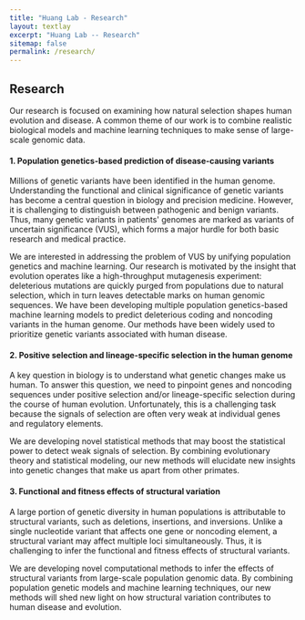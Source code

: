 ```yaml
---
title: "Huang Lab - Research"
layout: textlay
excerpt: "Huang Lab -- Research"
sitemap: false
permalink: /research/
---
```


## Research
Our research is focused on examining how natural selection shapes human evolution and disease. A common theme of our work is to combine realistic biological models and machine learning techniques to make sense of large-scale genomic data.

#### 1. Population genetics-based prediction of disease-causing variants

Millions of genetic variants have been identified in the human genome. Understanding the functional and clinical significance of genetic variants has become a central question in biology and precision medicine.
However, it is challenging to distinguish between pathogenic and benign variants. Thus, many genetic variants in patients' genomes are marked as variants of uncertain significance (VUS), which forms a major hurdle for both basic research and medical practice.

We are interested in addressing the problem of VUS by unifying population genetics and machine learning. Our research is motivated by the insight that evolution operates like a high-throughput mutagenesis experiment: deleterious mutations are quickly purged from populations due to natural selection, which in turn leaves detectable marks on human genomic sequences.
We have been developing multiple population genetics-based machine learning models to predict deleterious coding and noncoding variants in the human genome. Our methods have been widely used to prioritize genetic variants associated with human disease.

#### 2. Positive selection and lineage-specific selection in the human genome

A key question in biology is to understand what genetic changes make us human. To answer this question, we need to pinpoint genes and noncoding sequences under positive selection and/or lineage-specific selection during the course of human evolution.  Unfortunately, this is a challenging task because the signals of selection are often very weak at individual genes and regulatory elements.

We are developing novel statistical methods that may boost the statistical power to detect weak signals of selection. By combining evolutionary theory and statistical modeling, our new methods will elucidate new insights into genetic changes that make us apart from other primates.

#### 3. Functional and fitness effects of structural variation

A large portion of genetic diversity in human populations is attributable to structural variants, such as deletions, insertions, and inversions. 
Unlike a single nucleotide variant that affects one gene or noncoding element, a structural variant may affect multiple loci simultaneously.
Thus, it is challenging to infer the functional and fitness effects of structural variants.

We are developing novel computational methods to infer the effects of structural variants from large-scale population genomic data. By combining population genetic models and machine learning techniques, our new methods will shed new light on how structural variation contributes to human disease and evolution.

<!--
# While numerous statistical methods have been developed to identify 
#### 2. Genomic determinants of human adaptative evolution
#### Estimation of selection coefficients associated with human coding variants 
<p>
<img src="../images/slider7001400/SmartTipSide.jpg" alt="LASSIE" width="50%" height="50%" style="float:left;margin:0px 10px">

A central challenge in human genomics is to understand the cellular, evolutionary, and clinical significance
of genetic variants. We recently developed a unified population-genetic and machine-learning model,
called Linear Allele-Specific Selection InferencE (LASSIE), for estimating the fitness effects of all potential
single-nucleotide variants, based on polymorphism data and predictive genomic features. We applied
LASSIE to 51 high-coverage genome sequences annotated with 33 genomic features, and constructed a
map of allele-specific selection coefficients across all protein-coding sequences in the human genome. This
map is generally consistent with previous inferences of the bulk distribution of fitness effects, but reveals
pervasive weak negative selection against synonymous mutations. In addition, the estimated selection coefficients
are highly predictive of inherited pathogenic variants and cancer driver mutations, outperforming
state-of-the-art variant prioritization methods. By contrasting our estimated model with ultra-high coverage
ExAC exome-sequencing data, we identified 1,118 genes under unusually strong negative selection, which
tend to be exclusively expressed in the central nervous system or associated with autism spectrum disorder,
as well as 773 genes under unusually weak selection, which tend to be associated with metabolism. This
combination of classical population genetic theory with modern machine-learning and large-scale genomic
data is a powerful paradigm for the study of both human evolution and disease.
</p>

<ul>
  <li>Yi-Fei Huang and Adam Siepel. Estimation of allele-specific fitness effects across human protein-coding sequences and implications for disease. <em>Genome Research</em>. 2019;gr. 245522.118</li>
</ul>


#### Scalable prediction of deleterious noncoding mutations in the human genome

<p>
<img src="../images/slider7001400/LINSIGHT.png" alt="LASSIE" width="50%" height="50%" style="float:left;margin:0px 10px">
Many genetic variants that influence phenotypes of interest are located outside of protein-coding genes, yet existing methods for identifying such variants have poor predictive power. Recently, we developed a new computational method, called LINSIGHT, that substantially improves the prediction of noncoding nucleotide sites at which mutations are likely to have deleterious fitness consequences, and which, therefore, are likely to be phenotypically important. LINSIGHT combines a generalized linear model for functional genomic data with a probabilistic model of molecular evolution. The method is fast and highly scalable, enabling it to exploit the "big data" available in modern genomics. We show that LINSIGHT outperforms the best available methods in identifying human noncoding variants associated with inherited diseases. In addition, we apply LINSIGHT to an atlas of human enhancers and show that the fitness consequences at enhancers depend on cell type, tissue specificity, and constraints at associated promoters.
</p>

<ul>
  <li>
  Yi-Fei Huang, Brad Gulko, and Adam Siepel. Fast, scalable prediction of deleterious
  noncoding variants from functional and population genomic data. <em>Nature Genetics</em>.
  2017;49:618-624
  </li>
</ul>

#### Statistical phylogenetic models for inferring functional protein patches
<p>
<img src="../images/slider7001400/gp4rate.jpg" alt="LASSIE" width="50%" height="50%" style="float:left;margin:0px 10px">
A variety of statistical phylogenetic models have been developed to predict functionally important protein sites, e.g. ligand binding sites or protein-protein interaction interfaces, by comparing sequences from different species. However, most of the existing methods ignore the spatial clustering of functionally important sites in protein tertiary/primary structures, which significantly reduces their power to identify functionally important regions in proteins. We developed several new statistical phylogenetic models for inferring functionally important protein regions in which Gaussian processes or hidden Markov models are used as prior distributions to model the spatial correlation of evolutionary patterns in protein tertiary/primary structures. Both simulation studies and empirical data analyses suggest that these new models outperform classic phylogenetic models. Therefore, these new models may be useful tools for extracting functional insights from protein sequences and for guiding mutagenesis experiments. Furthermore, the new methodologies developed in these models may also be used in the development of new statistical models to answer other important questions in phylogenetics and molecular evolution.
</p>

<ul>
  <li>
  Yi-Fei Huang and G. Brian Golding. FuncPatch: A web server for the fast Bayesian
  inference of conserved functional patches in protein 3D structures. <em>Bioinformatics</em>.
  2015;31:523-531
  </li>

  <li>
  Yi-Fei Huang and G. Brian Golding. Phylogenetic Gaussian process model for
  the inference of functionally important regions in protein tertiary structures. <em>PLoS
  Computational Biology</em>. 2014;10:e1003429.
  </li>

  <li>
  Yi-Fei Huang and G. Brian Golding. Inferring sequence regions under functional
  divergence in duplicate genes. <em>Bioinformatics</em>. 2012;28:176-183.
  </li>
</ul>
-->
